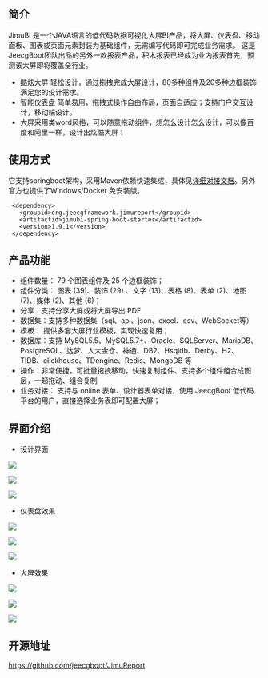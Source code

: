 ## 简介
JimuBI 是一个JAVA语言的低代码数据可视化大屏BI产品，将大屏、仪表盘、移动面板、图表或页面元素封装为基础组件，无需编写代码即可完成业务需求。
这是JeecgBoot团队出品的另外一款报表产品，积木报表已经成为业内报表首先，预测该大屏即将覆盖全行业。

- 酷炫大屏  轻松设计，通过拖拽完成大屏设计，80多种组件及20多种边框装饰满足您的设计需求。
- 智能仪表盘  简单易用，拖拽式操作自由布局，页面自适应；支持门户交互设计，移动端设计。
- 大屏采用类word风格，可以随意拖动组件，想怎么设计怎么设计，可以像百度和阿里一样，设计出炫酷大屏！

## 使用方式
 它支持springboot架构，采用Maven依赖快速集成，具体见[详细对接文档](https://help.jeecg.com/jimureport/quick.html "详细对接文档")。另外官方也提供了Windows/Docker 免安装版。
 
```
 <dependency>
   <groupid>org.jeecgframework.jimureport</groupid>
   <artifactid>jimubi-spring-boot-starter</artifactid>
   <version>1.9.1</version>
 </dependency>
```


## 产品功能

- 组件数量： 79 个图表组件及 25 个边框装饰；
- 组件分类： 图表 (39)、装饰 (29) 、文字 (13)、表格 (8)、表单 (2)、地图 (7)、媒体 (2)、其他 (6)；
- 分享：支持分享大屏或将大屏导出 PDF
- 数据集：支持多种数据集（sql、api、json、excel、csv、WebSocket等）
- 模板： 提供多套大屏行业模板，实现快速复用；
- 数据库：支持 MySQL5.5、MySQL5.7+、Oracle、SQLServer、MariaDB、PostgreSQL、达梦、人大金仓、神通、DB2、Hsqldb、Derby、H2、TIDB、clickhouse、TDengine、Redis、MongoDB 等
- 操作：非常便捷，可批量拖拽移动，快速复制组件、支持多个组件组合成图层，一起拖动、组合复制
- 业务对接： 支持与 online 表单、设计器表单对接，使用 JeecgBoot 低代码平台的用户，直接选择业务表即可配置大屏；

## 界面介绍

- 设计界面

![](https://oscimg.oschina.net/oscnet/up-65ccb19e2f2d6001d3d576279f394f3bdbb.gif)

![](https://oscimg.oschina.net/oscnet/up-2d4803f7f7209c3318cf26f3c25383233fd.gif)

![](https://oscimg.oschina.net/oscnet/up-49794dbedd04d79d263f2b1af32ef23d3b0.gif)

- 仪表盘效果

![](https://oscimg.oschina.net/oscnet/up-c5323ce4c28bc24308d6d455e721c41cc79.png)

![](https://oscimg.oschina.net/oscnet/up-7e85f312f5e29ffb324dc45a74e12430559.png)

![](https://oscimg.oschina.net/oscnet/up-4ed6e4120b19ecd8c85389be388e7fa5641.png)

- 大屏效果

![](https://oscimg.oschina.net/oscnet/up-44397190cdbfb973e03551bbb14c34476ef.png)

![](https://oscimg.oschina.net/oscnet/up-f5b34d36330a742192a2926abcbfe07efca.png)

![](https://oscimg.oschina.net/oscnet/up-fcdc7900674cda2ac27cf7f6ce5b588249f.png)

## 开源地址

https://github.com/jeecgboot/JimuReport
